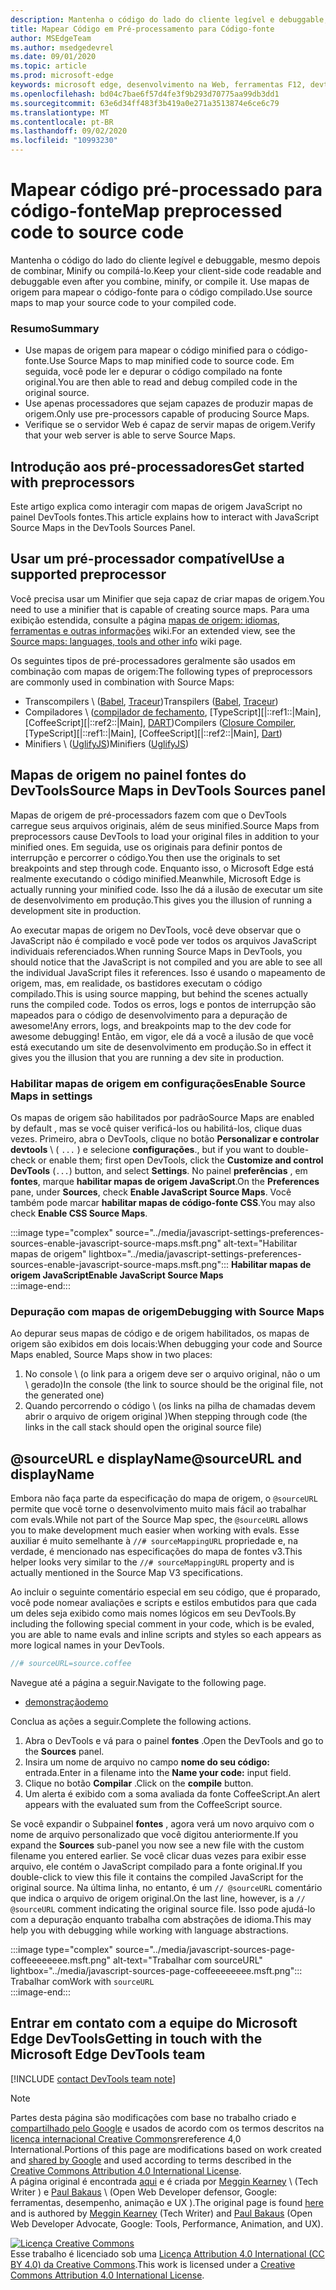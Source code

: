 ```yaml
---
description: Mantenha o código do lado do cliente legível e debuggable, mesmo depois de combinar, Minify ou compilá-lo.
title: Mapear Código em Pré-processamento para Código-fonte
author: MSEdgeTeam
ms.author: msedgedevrel
ms.date: 09/01/2020
ms.topic: article
ms.prod: microsoft-edge
keywords: microsoft edge, desenvolvimento na Web, ferramentas F12, devtools
ms.openlocfilehash: bd04c7bae6f57d4fe3f9b293d70775aa99db3dd1
ms.sourcegitcommit: 63e6d34ff483f3b419a0e271a3513874e6ce6c79
ms.translationtype: MT
ms.contentlocale: pt-BR
ms.lasthandoff: 09/02/2020
ms.locfileid: "10993230"
---
```

<!-- Copyright Meggin Kearney and Paul Bakaus

   Licensed under the Apache License, Version 2.0 (the "License");
   you may not use this file except in compliance with the License.
   You may obtain a copy of the License at

       https://www.apache.org/licenses/LICENSE-2.0

   Unless required by applicable law or agreed to in writing, software
   distributed under the License is distributed on an "AS IS" BASIS,
   WITHOUT WARRANTIES OR CONDITIONS OF ANY KIND, either express or implied.
   See the License for the specific language governing permissions and
   limitations under the License.  -->  

# <span data-ttu-id="9bc2d-104">Mapear código pré-processado para código-fonte</span><span class="sxs-lookup"><span data-stu-id="9bc2d-104">Map preprocessed code to source code</span></span>  

<span data-ttu-id="9bc2d-105">Mantenha o código do lado do cliente legível e debuggable, mesmo depois de combinar, Minify ou compilá-lo.</span><span class="sxs-lookup"><span data-stu-id="9bc2d-105">Keep your client-side code readable and debuggable even after you combine, minify, or compile it.</span></span>  <span data-ttu-id="9bc2d-106">Use mapas de origem para mapear o código-fonte para o código compilado.</span><span class="sxs-lookup"><span data-stu-id="9bc2d-106">Use source maps to map your source code to your compiled code.</span></span>  

### <span data-ttu-id="9bc2d-107">Resumo</span><span class="sxs-lookup"><span data-stu-id="9bc2d-107">Summary</span></span>  

*   <span data-ttu-id="9bc2d-108">Use mapas de origem para mapear o código minified para o código-fonte.</span><span class="sxs-lookup"><span data-stu-id="9bc2d-108">Use Source Maps to map minified code to source code.</span></span> <span data-ttu-id="9bc2d-109">Em seguida, você pode ler e depurar o código compilado na fonte original.</span><span class="sxs-lookup"><span data-stu-id="9bc2d-109">You are then able to read and debug compiled code in the original source.</span></span>  
*   <span data-ttu-id="9bc2d-110">Use apenas processadores que sejam capazes de produzir mapas de origem.</span><span class="sxs-lookup"><span data-stu-id="9bc2d-110">Only use pre-processors capable of producing Source Maps.</span></span>  
*   <span data-ttu-id="9bc2d-111">Verifique se o servidor Web é capaz de servir mapas de origem.</span><span class="sxs-lookup"><span data-stu-id="9bc2d-111">Verify that your web server is able to serve Source Maps.</span></span>  
    
<!--todo: add link to preprocessors capable of producing Source Maps when section is available -->  
<!--[]: /web/tools/setup/setup-preprocessors?#supported_preprocessors ""  -->  

## <span data-ttu-id="9bc2d-112">Introdução aos pré-processadores</span><span class="sxs-lookup"><span data-stu-id="9bc2d-112">Get started with preprocessors</span></span>  

<span data-ttu-id="9bc2d-113">Este artigo explica como interagir com mapas de origem JavaScript no painel DevTools fontes.</span><span class="sxs-lookup"><span data-stu-id="9bc2d-113">This article explains how to interact with JavaScript Source Maps in the DevTools Sources Panel.</span></span>  <!--For a first overview of what preprocessors are, how each may help, and how Source Maps work; see Set Up CSS & JS Preprocessors.  -->  

<!--todo: add link to Set Up CSS & JS Preprocessors when section is available -->  
<!--[]: /web/tools/setup/setup-preprocessors#debugging-and-editing-preprocessed-content ""  -->  

## <span data-ttu-id="9bc2d-114">Usar um pré-processador compatível</span><span class="sxs-lookup"><span data-stu-id="9bc2d-114">Use a supported preprocessor</span></span>  

<span data-ttu-id="9bc2d-115">Você precisa usar um Minifier que seja capaz de criar mapas de origem.</span><span class="sxs-lookup"><span data-stu-id="9bc2d-115">You need to use a minifier that is capable of creating source maps.</span></span>  <!--For the most popular options, see the preprocessor support section.  -->  <span data-ttu-id="9bc2d-116">Para uma exibição estendida, consulte a página [mapas de origem: idiomas, ferramentas e outras informações][GitHubWikiSourceMapsLanguagesTools] wiki.</span><span class="sxs-lookup"><span data-stu-id="9bc2d-116">For an extended view, see the [Source maps: languages, tools and other info][GitHubWikiSourceMapsLanguagesTools] wiki page.</span></span>  

<!--todo: add link to see the preprocessor support section when section is available -->  
<!--[]: /web/tools/setup/setup-preprocessors?#supported_preprocessors ""  -->  

<span data-ttu-id="9bc2d-117">Os seguintes tipos de pré-processadores geralmente são usados em combinação com mapas de origem:</span><span class="sxs-lookup"><span data-stu-id="9bc2d-117">The following types of preprocessors are commonly used in combination with Source Maps:</span></span>  

*   <span data-ttu-id="9bc2d-118">Transcompilers \ ([Babel][BabelJS], [Traceur][GitHubWikiGoogleTraceurCompiler]\)</span><span class="sxs-lookup"><span data-stu-id="9bc2d-118">Transpilers \([Babel][BabelJS], [Traceur][GitHubWikiGoogleTraceurCompiler]\)</span></span>  
*   <span data-ttu-id="9bc2d-119">Compiladores \ ([compilador de fechamento][GitHubGoogleClosureCompiler], [TypeScript][|::ref1::|Main], [CoffeeScript][|::ref2::|Main], [DART][DartMain]\)</span><span class="sxs-lookup"><span data-stu-id="9bc2d-119">Compilers \([Closure Compiler][GitHubGoogleClosureCompiler], [TypeScript][|::ref1::|Main], [CoffeeScript][|::ref2::|Main], [Dart][DartMain]\)</span></span>  
*   <span data-ttu-id="9bc2d-120">Minifiers \ ([UglifyJS][GitHubMishooUglifyJS]\)</span><span class="sxs-lookup"><span data-stu-id="9bc2d-120">Minifiers \([UglifyJS][GitHubMishooUglifyJS]\)</span></span>  
    
## <span data-ttu-id="9bc2d-121">Mapas de origem no painel fontes do DevTools</span><span class="sxs-lookup"><span data-stu-id="9bc2d-121">Source Maps in DevTools Sources panel</span></span>  

<span data-ttu-id="9bc2d-122">Mapas de origem de pré-processadors fazem com que o DevTools carregue seus arquivos originais, além de seus minified.</span><span class="sxs-lookup"><span data-stu-id="9bc2d-122">Source Maps from preprocessors cause DevTools to load your original files in addition to your minified ones.</span></span>  <span data-ttu-id="9bc2d-123">Em seguida, use os originais para definir pontos de interrupção e percorrer o código.</span><span class="sxs-lookup"><span data-stu-id="9bc2d-123">You then use the originals to set breakpoints and step through code.</span></span>  <span data-ttu-id="9bc2d-124">Enquanto isso, o Microsoft Edge está realmente executando o código minified.</span><span class="sxs-lookup"><span data-stu-id="9bc2d-124">Meanwhile, Microsoft Edge is actually running your minified code.</span></span> <span data-ttu-id="9bc2d-125">Isso lhe dá a ilusão de executar um site de desenvolvimento em produção.</span><span class="sxs-lookup"><span data-stu-id="9bc2d-125">This gives you the illusion of running a development site in production.</span></span>  

<span data-ttu-id="9bc2d-126">Ao executar mapas de origem no DevTools, você deve observar que o JavaScript não é compilado e você pode ver todos os arquivos JavaScript individuais referenciados.</span><span class="sxs-lookup"><span data-stu-id="9bc2d-126">When running Source Maps in DevTools, you should notice that the JavaScript is not compiled and you are able to see all the individual JavaScript files it references.</span></span>  <span data-ttu-id="9bc2d-127">Isso é usando o mapeamento de origem, mas, em realidade, os bastidores executam o código compilado.</span><span class="sxs-lookup"><span data-stu-id="9bc2d-127">This is using source mapping, but behind the scenes actually runs the compiled code.</span></span>  <span data-ttu-id="9bc2d-128">Todos os erros, logs e pontos de interrupção são mapeados para o código de desenvolvimento para a depuração de awesome!</span><span class="sxs-lookup"><span data-stu-id="9bc2d-128">Any errors, logs, and breakpoints map to the dev code for awesome debugging!</span></span>  <span data-ttu-id="9bc2d-129">Então, em vigor, ele dá a você a ilusão de que você está executando um site de desenvolvimento em produção.</span><span class="sxs-lookup"><span data-stu-id="9bc2d-129">So in effect it gives you the illusion that you are running a dev site in production.</span></span>  

### <span data-ttu-id="9bc2d-130">Habilitar mapas de origem em configurações</span><span class="sxs-lookup"><span data-stu-id="9bc2d-130">Enable Source Maps in settings</span></span>  

<span data-ttu-id="9bc2d-131">Os mapas de origem são habilitados por padrão</span><span class="sxs-lookup"><span data-stu-id="9bc2d-131">Source Maps are enabled by default</span></span> <!--\(as of Microsoft Edge 39\)--><span data-ttu-id="9bc2d-132">, mas se você quiser verificá-los ou habilitá-los, clique duas vezes. Primeiro, abra o DevTools, clique no botão **Personalizar e controlar devtools** \ ( `...` \) e selecione **configurações**.</span><span class="sxs-lookup"><span data-stu-id="9bc2d-132">, but if you want to double-check or enable them; first open DevTools, click the **Customize and control DevTools** \(`...`\) button, and select **Settings**.</span></span>  <span data-ttu-id="9bc2d-133">No painel **preferências** , em **fontes**, marque **habilitar mapas de origem JavaScript**.</span><span class="sxs-lookup"><span data-stu-id="9bc2d-133">On the **Preferences** pane, under **Sources**, check **Enable JavaScript Source Maps**.</span></span>  <span data-ttu-id="9bc2d-134">Você também pode marcar **habilitar mapas de código-fonte CSS**.</span><span class="sxs-lookup"><span data-stu-id="9bc2d-134">You may also check **Enable CSS Source Maps**.</span></span>  

:::image type="complex" source="../media/javascript-settings-preferences-sources-enable-javascript-source-maps.msft.png" alt-text="Habilitar mapas de origem" lightbox="../media/javascript-settings-preferences-sources-enable-javascript-source-maps.msft.png":::
   **<span data-ttu-id="9bc2d-136">Habilitar mapas de origem JavaScript</span><span class="sxs-lookup"><span data-stu-id="9bc2d-136">Enable JavaScript Source Maps</span></span>**  
:::image-end:::  

### <span data-ttu-id="9bc2d-137">Depuração com mapas de origem</span><span class="sxs-lookup"><span data-stu-id="9bc2d-137">Debugging with Source Maps</span></span>  

<span data-ttu-id="9bc2d-138">Ao depurar seus mapas de código e de origem habilitados, os mapas de origem são exibidos em dois locais:</span><span class="sxs-lookup"><span data-stu-id="9bc2d-138">When debugging your code and Source Maps enabled, Source Maps show in two places:</span></span>  

1.  <span data-ttu-id="9bc2d-139">No console \ (o link para a origem deve ser o arquivo original, não o um \ gerado)</span><span class="sxs-lookup"><span data-stu-id="9bc2d-139">In the console \(the link to source should be the original file, not the generated one\)</span></span>  
1.  <span data-ttu-id="9bc2d-140">Quando percorrendo o código \ (os links na pilha de chamadas devem abrir o arquivo de origem original \)</span><span class="sxs-lookup"><span data-stu-id="9bc2d-140">When stepping through code \(the links in the call stack should open the original source file\)</span></span>  
    
<!--todo: add link to debugging your code when section is available -->  
<!--[DebugBreakpointsStepCode]: ../debug/breakpoints/step-code.md ""  -->  

## <span data-ttu-id="9bc2d-141">@sourceURL e displayName</span><span class="sxs-lookup"><span data-stu-id="9bc2d-141">@sourceURL and displayName</span></span>  

<span data-ttu-id="9bc2d-142">Embora não faça parte da especificação do mapa de origem, o `@sourceURL` permite que você torne o desenvolvimento muito mais fácil ao trabalhar com evals.</span><span class="sxs-lookup"><span data-stu-id="9bc2d-142">While not part of the Source Map spec, the `@sourceURL` allows you to make development much easier when working with evals.</span></span>  <span data-ttu-id="9bc2d-143">Esse auxiliar é muito semelhante à `//# sourceMappingURL` propriedade e, na verdade, é mencionado nas especificações do mapa de fontes v3.</span><span class="sxs-lookup"><span data-stu-id="9bc2d-143">This helper looks very similar to the `//# sourceMappingURL` property and is actually mentioned in the Source Map V3 specifications.</span></span>  

<span data-ttu-id="9bc2d-144">Ao incluir o seguinte comentário especial em seu código, que é proparado, você pode nomear avaliações e scripts e estilos embutidos para que cada um deles seja exibido como mais nomes lógicos em seu DevTools.</span><span class="sxs-lookup"><span data-stu-id="9bc2d-144">By including the following special comment in your code, which is be evaled, you are able to name evals and inline scripts and styles so each appears as more logical names in your DevTools.</span></span>  

```javascript
//# sourceURL=source.coffee
```  

<span data-ttu-id="9bc2d-145">Navegue até a página a seguir.</span><span class="sxs-lookup"><span data-stu-id="9bc2d-145">Navigate to the following page.</span></span>  

*   [<span data-ttu-id="9bc2d-146">demonstração</span><span class="sxs-lookup"><span data-stu-id="9bc2d-146">demo</span></span>][CssNinjaDemoSourceMapping]

<span data-ttu-id="9bc2d-147">Conclua as ações a seguir.</span><span class="sxs-lookup"><span data-stu-id="9bc2d-147">Complete the following actions.</span></span>  

1.  <span data-ttu-id="9bc2d-148">Abra o DevTools e vá para o painel **fontes** .</span><span class="sxs-lookup"><span data-stu-id="9bc2d-148">Open the DevTools and go to the **Sources** panel.</span></span>  
1.  <span data-ttu-id="9bc2d-149">Insira um nome de arquivo no campo **nome do seu código:** entrada.</span><span class="sxs-lookup"><span data-stu-id="9bc2d-149">Enter in a filename into the **Name your code:** input field.</span></span>  
1.  <span data-ttu-id="9bc2d-150">Clique no botão **Compilar** .</span><span class="sxs-lookup"><span data-stu-id="9bc2d-150">Click on the **compile** button.</span></span>  
1.  <span data-ttu-id="9bc2d-151">Um alerta é exibido com a soma avaliada da fonte CoffeeScript.</span><span class="sxs-lookup"><span data-stu-id="9bc2d-151">An alert appears with the evaluated sum from the CoffeeScript source.</span></span>  
    
<span data-ttu-id="9bc2d-152">Se você expandir o Subpainel **fontes** , agora verá um novo arquivo com o nome de arquivo personalizado que você digitou anteriormente.</span><span class="sxs-lookup"><span data-stu-id="9bc2d-152">If you expand the **Sources** sub-panel you now see a new file with the custom filename you entered earlier.</span></span>  <span data-ttu-id="9bc2d-153">Se você clicar duas vezes para exibir esse arquivo, ele contém o JavaScript compilado para a fonte original.</span><span class="sxs-lookup"><span data-stu-id="9bc2d-153">If you double-click to view this file it contains the compiled JavaScript for the original source.</span></span>  <span data-ttu-id="9bc2d-154">Na última linha, no entanto, é um `// @sourceURL` comentário que indica o arquivo de origem original.</span><span class="sxs-lookup"><span data-stu-id="9bc2d-154">On the last line, however, is a `// @sourceURL` comment indicating the original source file.</span></span>  <span data-ttu-id="9bc2d-155">Isso pode ajudá-lo com a depuração enquanto trabalha com abstrações de idioma.</span><span class="sxs-lookup"><span data-stu-id="9bc2d-155">This may help you with debugging while working with language abstractions.</span></span>  

:::image type="complex" source="../media/javascript-sources-page-coffeeeeeeee.msft.png" alt-text="Trabalhar com sourceURL" lightbox="../media/javascript-sources-page-coffeeeeeeee.msft.png":::
   <span data-ttu-id="9bc2d-157">Trabalhar com</span><span class="sxs-lookup"><span data-stu-id="9bc2d-157">Work with</span></span> `sourceURL`  
:::image-end:::  

## <span data-ttu-id="9bc2d-158">Entrar em contato com a equipe do Microsoft Edge DevTools</span><span class="sxs-lookup"><span data-stu-id="9bc2d-158">Getting in touch with the Microsoft Edge DevTools team</span></span>

[!INCLUDE [contact DevTools team note](../includes/contact-devtools-team-note.md)]  

<!-- links -->  

[BabelJS]: https://babeljs.io "Babel é um compilador JavaScript"  

[CoffeeScriptMain]: https://coffeescript.org "CoffeeScript"  

[CssNinjaDemoSourceMapping]: https://www.thecssninja.com/demo/source_mapping/compile.html "Um exemplo simples de nomenclatura de eval//# sourceURL"  

[DartMain]: https://www.dartlang.org "Linguagem de programação DART"  

[GitHubGoogleClosureCompiler]: https://github.com/google/closure-compiler "Google/fechamento-compilador | GitHub"  

[GitHubMishooUglifyJS]: https://github.com/mishoo/UglifyJS "mishoo/UglifyJS | GitHub"  

[GitHubWikiSourceMapsLanguagesTools]: https://github.com/ryanseddon/source-map/wiki/Source-maps:-languages,-tools-and-other-info "Mapas de origem: idiomas, ferramentas e outras informações | Wiki do GitHub"  

[GitHubWikiGoogleTraceurCompiler]: https://github.com/google/traceur-compiler/wiki/Getting-Started "Introdução-Google/Traceur-Compiler | Wiki do GitHub"  

[TypeScriptMain]: https://www.typescriptlang.org "TypeScript"  

> [!NOTE]
> <span data-ttu-id="9bc2d-168">Partes desta página são modificações com base no trabalho criado e [compartilhado pelo Google][GoogleSitePolicies] e usados de acordo com os termos descritos na [licença internacional Creative Commons][CCA4IL]rereference 4,0 International.</span><span class="sxs-lookup"><span data-stu-id="9bc2d-168">Portions of this page are modifications based on work created and [shared by Google][GoogleSitePolicies] and used according to terms described in the [Creative Commons Attribution 4.0 International License][CCA4IL].</span></span>  
> <span data-ttu-id="9bc2d-169">A página original é encontrada [aqui](https://developers.google.com/web/tools/chrome-devtools/javascript/source-maps) e é criada por [Meggin Kearney][MegginKearney] \ (Tech Writer \) e [Paul Bakaus][PaulBakaus] \ (Open Web Developer defensor, Google: ferramentas, desempenho, animação e UX \).</span><span class="sxs-lookup"><span data-stu-id="9bc2d-169">The original page is found [here](https://developers.google.com/web/tools/chrome-devtools/javascript/source-maps) and is authored by [Meggin Kearney][MegginKearney] \(Tech Writer\) and [Paul Bakaus][PaulBakaus] \(Open Web Developer Advocate, Google: Tools, Performance, Animation, and UX\).</span></span>  

[![Licença Creative Commons][CCby4Image]][CCA4IL]  
<span data-ttu-id="9bc2d-171">Esse trabalho é licenciado sob uma [Licença Attribution 4.0 International (CC BY 4.0) da Creative Commons][CCA4IL].</span><span class="sxs-lookup"><span data-stu-id="9bc2d-171">This work is licensed under a [Creative Commons Attribution 4.0 International License][CCA4IL].</span></span>  

[CCA4IL]: https://creativecommons.org/licenses/by/4.0  
[CCby4Image]: https://i.creativecommons.org/l/by/4.0/88x31.png  
[GoogleSitePolicies]: https://developers.google.com/terms/site-policies  
[KayceBasques]: https://developers.google.com/web/resources/contributors/kaycebasques  
[MegginKearney]: https://developers.google.com/web/resources/contributors/megginkearney  
[PaulBakaus]: https://developers.google.com/web/resources/contributors/pbakaus  
